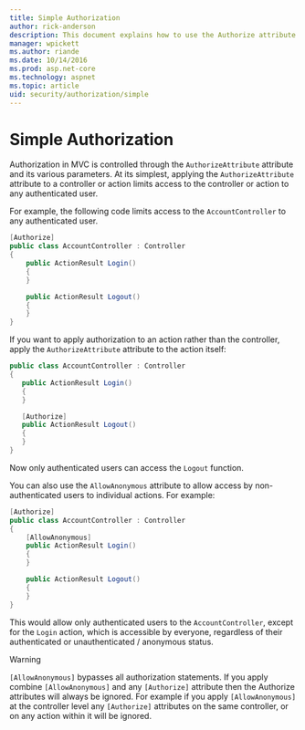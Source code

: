 ```yaml
---
title: Simple Authorization
author: rick-anderson
description: This document explains how to use the Authorize attribute to restrict access to ASP.NET Core controllers and actions.
manager: wpickett
ms.author: riande
ms.date: 10/14/2016
ms.prod: asp.net-core
ms.technology: aspnet
ms.topic: article
uid: security/authorization/simple
---
```

# Simple Authorization

<a name="security-authorization-simple"></a>

Authorization in MVC is controlled through the `AuthorizeAttribute` attribute and its various parameters. At its simplest, applying the `AuthorizeAttribute` attribute to a controller or action limits access to the controller or action to any authenticated user.

For example, the following code limits access to the `AccountController` to any authenticated user.

```csharp
[Authorize]
public class AccountController : Controller
{
    public ActionResult Login()
    {
    }

    public ActionResult Logout()
    {
    }
}
```

If you want to apply authorization to an action rather than the controller, apply the `AuthorizeAttribute` attribute to the action itself:

```csharp
public class AccountController : Controller
{
   public ActionResult Login()
   {
   }

   [Authorize]
   public ActionResult Logout()
   {
   }
}
```

Now only authenticated users can access the `Logout` function.

You can also use the `AllowAnonymous` attribute to allow access by non-authenticated users to individual actions. For example:

```csharp
[Authorize]
public class AccountController : Controller
{
    [AllowAnonymous]
    public ActionResult Login()
    {
    }

    public ActionResult Logout()
    {
    }
}
```

This would allow only authenticated users to the `AccountController`, except for the `Login` action, which is accessible by everyone, regardless of their authenticated or unauthenticated / anonymous status.

>[!WARNING]
> `[AllowAnonymous]` bypasses all authorization statements. If you apply combine `[AllowAnonymous]` and any `[Authorize]` attribute then the Authorize attributes will always be ignored. For example if you apply `[AllowAnonymous]` at the controller level any `[Authorize]` attributes on the same controller, or on any action within it will be ignored.
